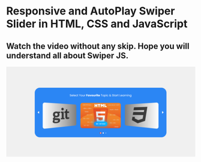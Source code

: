 # Responsive and AutoPlay Swiper Slider in HTML, CSS and JavaScript 

## Watch the video without any skip. Hope you will understand all about Swiper JS.

<img src="./images/swiper js.PNG">